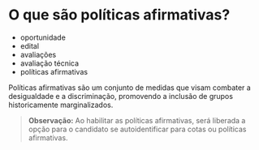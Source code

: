 # O que são políticas afirmativas?

- oportunidade
- edital
- avaliações
- avaliação técnica
- políticas afirmativas

Políticas afirmativas são um conjunto de medidas que visam combater a desigualdade e a discriminação, promovendo a inclusão de grupos historicamente marginalizados.

> **Observação:** Ao habilitar as políticas afirmativas, será liberada a opção para o candidato se autoidentificar para cotas ou políticas afirmativas.